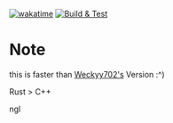 [![wakatime](https://wakatime.com/badge/user/034bfb19-0ab5-462c-93f5-fb78ecd01042/project/27affd8d-7819-4d2b-b83a-6fea6305a256.svg)](https://wakatime.com/badge/user/034bfb19-0ab5-462c-93f5-fb78ecd01042/project/27affd8d-7819-4d2b-b83a-6fea6305a256) [![Build & Test](https://github.com/plexx-dev/rsc-vm/actions/workflows/rust.yml/badge.svg)](https://github.com/plexx-dev/rsc-vm/actions/workflows/rust.yml)

# Note
this is faster than [Weckyy702's](https://github.com/weckyy702) Version :^)

Rust > C++

ngl
